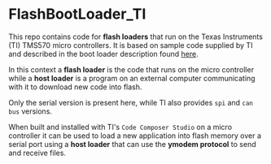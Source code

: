 # FlashBootLoader_TI

This repo contains code for **flash loaders** that run on the Texas Instruments (TI)
TMS570 micro controllers. It is based on sample code supplied by TI and described
in the boot loader description found [here](docs/spna192.pdf).

In this context a **flash loader** is the code that runs on the micro controller
while a **host loader** is a program on an external computer communicating with it
to download new code into flash.

Only the serial version is present here, while TI also provides `spi` and `can bus`
versions.

When built and installed with TI's `Code Composer Studio` on a micro controller
it can be used to load a new application into flash memory over a serial port
using a **host loader** that can use the **ymodem protocol** to send and receive
files.